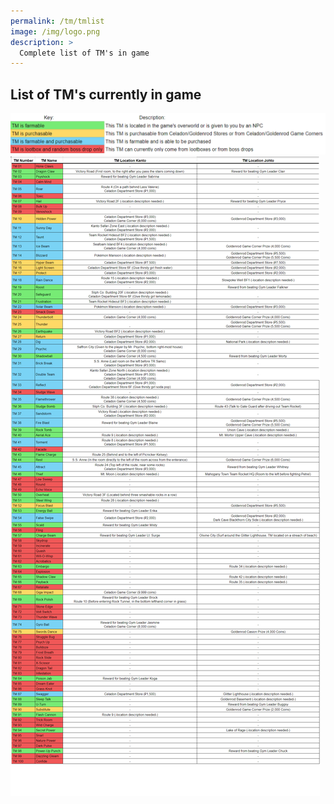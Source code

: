 ```yaml
---
permalink: /tm/tmlist
image: /img/logo.png
description: >
  Complete list of TM's in game
---
```


## List of TM's currently in game
![TM KEY](/img/items/tmkey.png)
![TM LIST](/img/items/tmlist1.png)
<br/>
